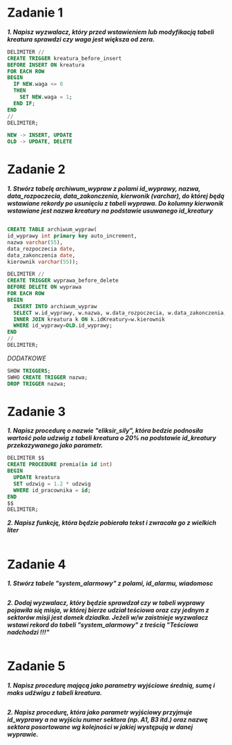 # Zadanie 1
***1. Napisz wyzwalacz, który przed wstawieniem lub modyfikacją tabeli kreatura sprawdzi czy waga jest większa od zera.***
```sql
DELIMITER //
CREATE TRIGGER kreatura_before_insert
BEFORE INSERT ON kreatura
FOR EACH ROW
BEGIN
  IF NEW.waga <= 0
  THEN
    SET NEW.waga = 1;
  END IF;
END
//
DELIMITER;

NEW -> INSERT, UPDATE
OLD -> UPDATE, DELETE
````

# Zadanie 2
***1. Stwórz tabelę archiwum_wypraw z polami id_wyprawy, nazwa, data_rozpoczecia, data_zakonczenia, kierwonik (varchar), do której będą wstawiane rekordy po usunięciu z tabeli wyprawa. Do kolumny kierwonik wstawiane jest nazwa kreatury na podstawie usuwanego id_kreatury***
```sql

CREATE TABLE archiwum_wypraw(
id_wyprawy int primary key auto_increment,
nazwa varchar(55),
data_rozpoczecia date,
data_zakonczenia date,
kierownik varchar(55));

DELIMITER //
CREATE TRIGGER wyprawa_before_delete
BEFORE DELETE ON wyprawa
FOR EACH ROW
BEGIN
  INSERT INTO archiwum_wypraw
  SELECT w.id_wyprawy, w.nazwa, w.data_rozpoczecia, w.data_zakonczenia, k.nazwa FROM wyprawa w
  INNER JOIN kreatura k ON k.idKreatury=w.kierownik
  WHERE id_wyprawy=OLD.id_wyprawy;
END
//
DELIMITER;
```
*DODATKOWE*
```sql
SHOW TRIGGERS;
SWHO CREATE TRIGGER nazwa;
DROP TRIGGER nazwa;
```
# Zadanie 3
***1. Napisz procedurę o nazwie "eliksir_sily", która bedzie podnosiła wartość pola udzwig z tabeli kreatura o 20% na podstawie id_kreatury przekazywanego jako parametr.***
```sql
DELIMITER $$
CREATE PROCEDURE premia(in id int)
BEGIN
  UPDATE kreatura
  SET udzwig = 1.2 * udzwig
  WHERE id_pracownika = id;
END
$$
DELIMITER;
```
***2. Napisz funkcję, która będzie pobierała tekst i zwracała go z wielkich liter***
```sql
```
# Zadanie 4
***1. Stwórz tabele "system_alarmowy" z polami, id_alarmu, wiadomosc***
```sql
```
***2. Dodaj wyzwalacz, który będzie sprawdzał czy w tabeli wyprawy pojawiła się misja, w której bierze udział teściowa oraz czy jednym z sektorów misji jest domek dziadka. Jeżeli w/w zaistnieje wyzwalacz wstawi rekord do tabeli "system_alarmowy" z treścią "Teściowa nadchodzi !!!"***
```sql
```

# Zadanie 5
***1. Napisz procedurę mającą jako parametry wyjściowe średnią, sumę i maks udźwigu z tabeli kreatura.***
```sql
```
***2. Napisz procedurę, która jako parametr wyjściowy przyjmuje id_wyprawy a na wyjściu numer sektora (np. A1, B3 itd.) oraz nazwę sektora posortowane wg kolejności w jakiej występują w danej wyprawie.***
```sql
````

